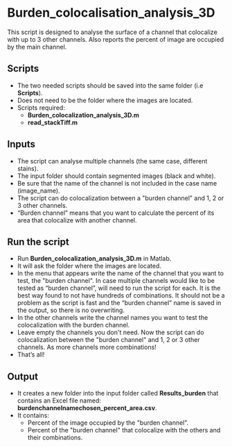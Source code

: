 # Burden_colocalisation_analysis_3D

This script is designed to analyse the surface of a channel that colocalize with up to 3 other channels. Also reports the percent of image are occupied by the main channel.

## Scripts
-	The two needed scripts should be saved into the same folder (i.e **Scripts**).
-	Does not need to be the folder where the images are located.
-	Scripts required:
    - **Burden_colocalization_analysis_3D.m**
    -	**read_stackTiff.m**

## Inputs
-	The script can analyse multiple channels (the same case, different stains).
-	The input folder should contain segmented images (black and white).
-	Be sure that the name of the channel is not included in the case name (image_name).
-	The script can do colocalization between a "burden channel" and 1, 2 or 3 other channels.
-	“Burden channel” means that you want to calculate the percent of its area that colocalize with another channel.

## Run the script
-	Run **Burden_colocalization_analysis_3D.m** in Matlab.
-	It will ask the folder where the images are located.
-	In the menu that appears write the name of the channel that you want to test, the "burden channel". In case multiple channels would like to be tested as “burden channel”, will need to run the script for each. It is the best way found to not have hundreds of combinations. It should not be a problem as the script is fast and the “burden channel” name is saved in the output, so there is no overwriting.
-	In the other channels write the channel names you want to test the colocalization with the burden channel.
-	Leave empty the channels you don't need. Now the script can do colocalization between the "burden channel" and 1, 2 or 3 other channels. As more channels more combinations!
-	That’s all!

## Output
-	It creates a new folder into the input folder called **Results_burden** that contains an Excel file named: **burdenchannelnamechosen_percent_area.csv**.
-	It contains:
      -	Percent of the image occupied by the "burden channel".
      -	Percent of the "burden channel" that colocalize with the others and their combinations.


